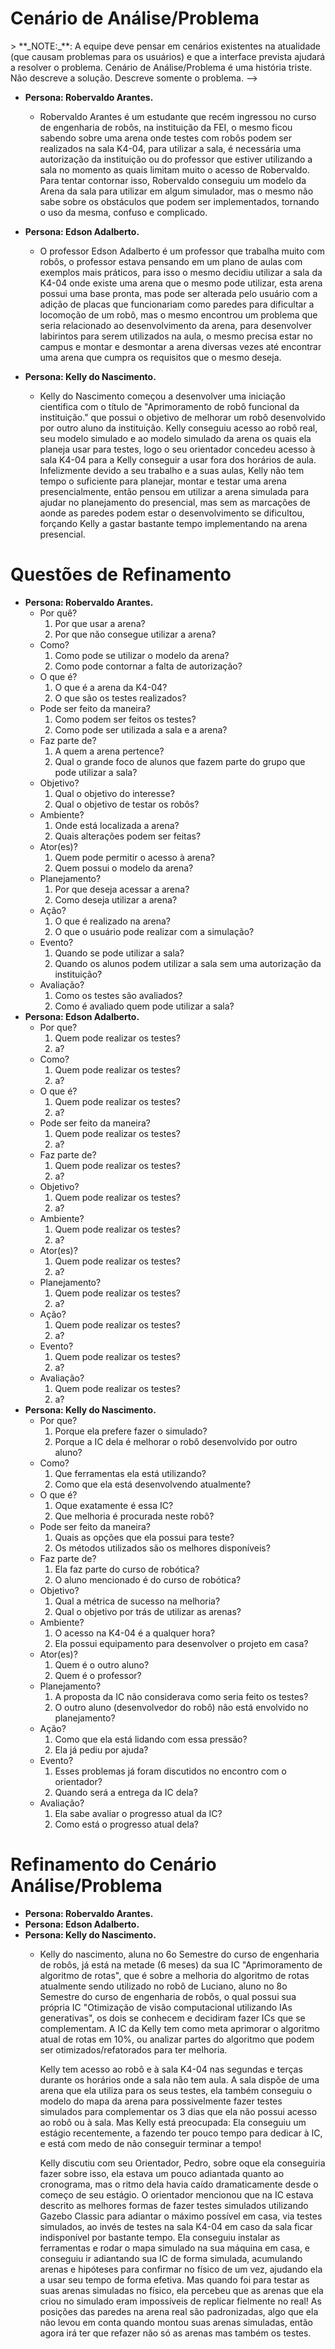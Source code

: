 # Cenário de Análise/Problema

<!-->> **_NOTE:_**: A equipe deve pensar em cenários existentes na atualidade (que causam problemas para os usuários) e que a interface prevista ajudará a resolver o problema. Cenário de Análise/Problema é uma história triste. Não descreve a solução. Descreve somente o problema.
-->

<!--
* Porque os atores querem ou precisam alcançar esse objetivo?
  * R: Para obter uma arena com mais facilidade.
* De que informações ou conhecimentos os atores precisam para realizar esse objetivo?
  * R: Entendimento sobre a arena da K404 e como a mesma funciona.
* Em que situações o cenário ocorre (quase, onde e pq)?
  * R: Quando disponível na Sala k404 da FEI por conta de aula ou testes.
* Quais são as tecnologias utilizadas no ambiente de trabalho? Como os usuários as utilizam?
  * R: Robôs, simuladores e ROS
* Quais características dos atores lhes auxiliam ou atrapalham em alcançar o objetivo?
  * R: Entendimento lógico, entendimento sobre a arena da K404, falta de autorização.
* Quem precisa ser notificado da conclusão (bem/mal sucedida) do objetivo?
  * R: O usuário
* Como os atores alcançam o objetivo atualmente?
  * R: Precisam montar arenas fisicamente e testar manualmente se a mesma lhes agrada.
* De que maneira o ambiente e o sistema auxiliam ou impedem que os atores tomem decisões adequadas?
  * R: Por ser um simulador, a interface auxilia no desenvolvimento da arena, tornando o processo manual para virtual.
* Que recursos estão disponíveis para realizá-la?
  * R: Simuladores e o computador.
* Quais problemas ou dificuldades podem surgir ao realizá-la?
  * R: Um processo a mais para fazer, mas facilitando outro futuro.
* Quais eventos disparam a necessidade de alcançar o objetivo?
  * R: A necessidade de montar arenas manualmente.
* Quais eventos são (deveriam ser) disparados pela conclusão desse objetivo?
  * R: facilitar o desenvolvimento de arenas simuladas baseadas na arena da k404
* Como os atores conseguem saber se uma ação foi concluída e realizada com sucesso?
  * R: O programa gera arquivos de mapa e .sdf para o usuário utilizar.
* Qual é o resultado do alcance do objetivo?
  * R: O usuário consegue desenvolver arenas de maneira mais simples, podendo desenvolver de maneira mais rápida.
  -->


<!--
## Ambiente e contexto

* Porque os atores querem ou precisam alcançar esse objetivo?
  * R: Para obter uma arena com mais facilidade.
* De que informações ou conhecimentos os atores precisam para realizar esse objetivo?
  * R: Entendimento sobre a arena da K404 e como a mesma funciona.
* Em que situações o cenário ocorre (quase, onde e pq)?
  * R: Quando disponível na Sala k404 da FEI por conta de aula ou testes.
* Quais são as tecnologias utilizadas no ambiente de trabalho? Como os usuários as utilizam?
  * R: Robôs, simuladores e ROS
* Quais características dos atores lhes auxiliam ou atrapalham em alcançar o objetivo?
  * R: Entendimento lógico, entendimento sobre a arena da K404, falta de autorização.
* Quem precisa ser notificado da conclusão (bem/mal sucedida) do objetivo?
  * R: O usuário
* Como os atores alcançam o objetivo atualmente?
  * R: Precisam montar arenas fisicamente e testar manualmente se a mesma lhes agrada.
* De que maneira o ambiente e o sistema auxiliam ou impedem que os atores tomem decisões adequadas?
  * R: Por ser um simulador, a interface auxilia no desenvolvimento da arena, tornando o processo manual para virtual.
* Que recursos estão disponíveis para realizá-la?
  * R: Simuladores e o computador.
* Quais problemas ou dificuldades podem surgir ao realizá-la?
  * R: Um processo a mais para fazer, mas facilitando outro futuro.
* Quais eventos disparam a necessidade de alcançar o objetivo?
  * R: A necessidade de montar arenas manualmente.
* Quais eventos são (deveriam ser) disparados pela conclusão desse objetivo?
  * R: facilitar o desenvolvimento de arenas simuladas baseadas na arena da k404
* Como os atores conseguem saber se uma ação foi concluída e realizada com sucesso?
  * R: O programa gera arquivos de mapa e .sdf para o usuário utilizar.
* Qual é o resultado do alcance do objetivo?
  * R: O usuário consegue desenvolver arenas de maneira mais simples, podendo desenvolver de maneira mais rápida.
  -->
  * **Persona: Robervaldo Arantes.**  
    * Robervaldo Arantes é um estudante que recém ingressou no curso de engenharia de robôs, na instituição da FEI, o mesmo ficou sabendo sobre uma arena onde testes com robôs podem ser realizados na sala K4-04, para utilizar a sala, é necessária uma autorização da instituição ou do professor que estiver utilizando a sala no momento as quais limitam muito o acesso de Robervaldo. Para tentar contornar isso, Robervaldo conseguiu um modelo da Arena da sala para utilizar em algum simulador, mas o mesmo não sabe sobre os obstáculos que podem ser implementados, tornando o uso da mesma, confuso e complicado.

  * **Persona: Edson Adalberto.**
    * O professor Edson Adalberto é um professor que trabalha muito com robôs, o professor estava pensando em um plano de aulas com exemplos mais práticos, para isso o mesmo decidiu utilizar a sala da K4-04 onde existe uma arena que o mesmo pode utilizar, esta arena possui uma base pronta, mas pode ser alterada pelo usuário com a adição de placas que funcionariam como paredes para dificultar a locomoção de um robô, mas o mesmo encontrou um problema que seria relacionado ao desenvolvimento da arena, para desenvolver labirintos para serem utilizados na aula, o mesmo precisa estar no campus e montar e desmontar a arena diversas vezes até encontrar uma arena que cumpra os requisitos que o mesmo deseja.

* **Persona: Kelly do Nascimento.**
    * Kelly do Nascimento começou a desenvolver uma iniciação cientifica com o título de "Aprimoramento de robô funcional da instituição." que possui o objetivo de melhorar um robô desenvolvido por outro aluno da instituição. Kelly conseguiu acesso ao robô real, seu modelo simulado e ao modelo simulado da arena os quais ela planeja usar para testes, logo o seu orientador concedeu acesso à sala K4-04 para a Kelly conseguir a usar fora dos horários de aula. Infelizmente devido a seu trabalho e a suas aulas, Kelly não tem tempo o suficiente para planejar, montar e testar uma arena presencialmente, então pensou em utilizar a arena simulada para ajudar no planejamento do presencial, mas sem as marcações de aonde as paredes podem estar o desenvolvimento se dificultou, forçando Kelly a gastar bastante tempo implementando na arena presencial.
 
# Questões de Refinamento
<!--
Robervaldo Arantes é um estudante que recém ingressou no curso de engenharia de robôs, na instituição da FEI, o mesmo ficou sabendo sobre uma arena onde testes com robôs podem ser realizados na sala K4-04, para utilizar a sala, é necessária uma autorização da instituição ou do professor que estiver utilizando a sala no momento as quais limitam muito o acesso de Robervaldo. Para tentar contornar isso, Robervaldo conseguiu um modelo da Arena da sala para utilizar em algum simulador, mas o mesmo não sabe sobre os obstáculos que podem ser implementados, tornando o uso da mesma, confuso e complicado.
-->
* **Persona: Robervaldo Arantes.**
  * Por quê?
    1. Por que usar a arena?
    2.  Por que não consegue utilizar a arena?
  * Como?
    1. Como pode se utilizar o modelo da arena?
    2.  Como pode contornar a falta de autorização?
  * O que é?
    1. O que é a arena da K4-04?
    2.  O que são os testes realizados?
  * Pode ser feito da maneira?
    1. Como podem ser feitos os testes?
    2.  Como pode ser utilizada a sala e a arena?
  * Faz parte de?
    1. A quem a arena pertence?
    2.  Qual o grande foco de alunos que fazem parte do grupo que pode utilizar a sala?
  * Objetivo?
    1. Qual o objetivo do interesse?
    2.  Qual o objetivo de testar os robôs?
  * Ambiente?
    1. Onde está localizada a arena?
    2.  Quais alterações podem ser feitas?
  * Ator(es)?
    1. Quem pode permitir o acesso à arena?
    2.  Quem possui o modelo da arena?
  * Planejamento?
    1. Por que deseja acessar a arena?
    2.  Como deseja utilizar a arena?
  * Ação?
    1. O que é realizado na arena?
    2.  O que o usuário pode realizar com a simulação?
  * Evento?
    1. Quando se pode utilizar a sala?
    2.  Quando os alunos podem utilizar a sala sem uma autorização da instituição?
  * Avaliação?
    1. Como os testes são avaliados?
    2.  Como é avaliado quem pode utilizar a sala?  
* **Persona: Edson Adalberto.**
  * Por que?
    1. Quem pode realizar os testes?
    2.  a?
  * Como?
    1. Quem pode realizar os testes?
    2.  a?
  * O que é?
    1. Quem pode realizar os testes?
    2.  a?
  * Pode ser feito da maneira?
    1. Quem pode realizar os testes?
    2.  a?
  * Faz parte de?
    1. Quem pode realizar os testes?
    2.  a?
  * Objetivo?
    1. Quem pode realizar os testes?
    2.  a?
  * Ambiente?
    1. Quem pode realizar os testes?
    2.  a?
  * Ator(es)?
    1. Quem pode realizar os testes?
    2.  a?
  * Planejamento?
    1. Quem pode realizar os testes?
    2.  a?
  * Ação?
    1. Quem pode realizar os testes?
    2.  a?
  * Evento?
    1. Quem pode realizar os testes?
    2.  a?
  * Avaliação?
    1. Quem pode realizar os testes?
    2.  a?  
* **Persona: Kelly do Nascimento.**
  * Por que?
    1. Porque ela prefere fazer o simulado?
    2. Porque a IC dela é melhorar o robô desenvolvido por outro aluno?
  * Como?
    1. Que ferramentas ela está utilizando?
    2. Como que ela está desenvolvendo atualmente?
  * O que é?
    1. Oque exatamente é essa IC?
    2. Que melhoria é procurada neste robô?
  * Pode ser feito da maneira?
    1. Quais as opções que ela possui para teste?
    2. Os métodos utilizados são os melhores disponíveis?
  * Faz parte de?
    1. Ela faz parte do curso de robótica?
    2. O aluno mencionado é do curso de robótica?
  * Objetivo?
    1. Qual a métrica de sucesso na melhoria?
    2. Qual o objetivo por trás de utilizar as arenas? 
  * Ambiente?
    1. O acesso na K4-04 é a qualquer hora?
    2. Ela possui equipamento para desenvolver o projeto em casa?
  * Ator(es)?
    1. Quem é o outro aluno?
    2. Quem é o professor?
  * Planejamento?
    1. A proposta da IC não considerava como seria feito os testes?
    2. O outro aluno (desenvolvedor do robô) não está envolvido no planejamento?
  * Ação?
    1. Como que ela está lidando com essa pressão?
    2. Ela já pediu por ajuda?
  * Evento?
    1. Esses problemas já foram discutidos no encontro com o orientador?
    2. Quando será a entrega da IC dela?
  * Avaliação?
    1. Ela sabe avaliar o progresso atual da IC?
    2. Como está o progresso atual dela?  
# Refinamento do Cenário Análise/Problema
* **Persona: Robervaldo Arantes.**
* **Persona: Edson Adalberto.**
* **Persona: Kelly do Nascimento.**
  * Kelly do nascimento, aluna no 6o Semestre do curso de engenharia de robôs, já está na metade (6 meses) da sua IC "Aprimoramento de algoritmo de rotas", que é sobre a melhoria do algoritmo de rotas atualmente sendo utilizado no robô de Luciano, aluno no 8o Semestre do curso de engenharia de robôs, o qual possui sua própria IC "Otimização de visão computacional utilizando IAs generativas", os dois se conhecem e decidiram fazer ICs que se complementam. A IC da Kelly tem como meta aprimorar o algoritmo atual de rotas em 10%, ou analizar partes do algoritmo que podem ser otimizados/refatorados para ter melhoria.
        
    Kelly tem acesso ao robô e à sala K4-04 nas segundas e terças durante os horários onde a sala não tem aula. A sala dispõe de uma arena que ela utiliza para os seus testes, ela também conseguiu o modelo do mapa da arena para possivelmente fazer testes simulados para complementar os 3 dias que ela não possui acesso ao robô ou à sala. Mas Kelly está preocupada: Ela conseguiu um estágio recentemente, a fazendo ter pouco tempo para dedicar à IC, e está com medo de não conseguir terminar a tempo!
     
    Kelly discutiu com seu Orientador, Pedro, sobre oque ela conseguiria fazer sobre isso, ela estava um pouco adiantada quanto ao cronograma, mas o ritmo dela havia caído dramaticamente desde o começo de seu estágio. O orientador mencionou que na IC estava descrito as melhores formas de fazer testes simulados utilizando Gazebo Classic para adiantar o máximo possível em casa, via testes simulados, ao invés de testes na sala K4-04 em caso da sala ficar indisponível por bastante tempo. Ela conseguiu instalar as ferramentas e rodar o mapa simulado na sua máquina em casa, e conseguiu ir adiantando sua IC de forma simulada, acumulando arenas e hipóteses para confirmar no físico de um vez, ajudando ela a usar seu tempo de forma efetiva. Mas quando foi para testar as suas arenas simuladas no físico, ela percebeu que as arenas que ela criou no simulado eram impossíveis de replicar fielmente no real! As posições das paredes na arena real são padronizadas, algo que ela não levou em conta quando montou suas arenas simuladas, então agora irá ter que refazer não só as arenas mas também os testes.     
